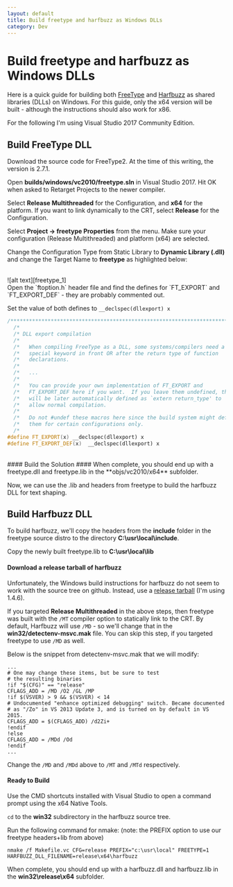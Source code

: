 ```yaml
---
layout: default
title: Build freetype and harfbuzz as Windows DLLs
category: Dev
---
```


# Build freetype and harfbuzz as Windows DLLs #

Here is a quick guide for building both [FreeType](https://www.freetype.org/) and [Harfbuzz](https://www.freedesktop.org/wiki/Software/HarfBuzz/) as shared libraries (DLLs) on Windows.  For this guide, only the x64 version will be built - although the instructions should also work for x86.

For the following I'm using Visual Studio 2017 Community Edition.

## Build FreeType DLL ##

Download the source code for FreeType2.  At the time of this writing, the version is 2.7.1.

Open **builds/windows/vc2010/freetype.sln** in Visual Studio 2017.  Hit OK when asked to Retarget Projects to the newer compiler.

Select **Release Multithreaded** for the Configuration, and **x64** for the platform.  If you want to link dynamically to the CRT, select **Release** for the Configuration.

Select **Project -> freetype Properties** from the menu.  Make sure your configuration (Release Multithreaded) and platform (x64) are selected.

Change the Configuration Type from Static Library to **Dynamic Library (.dll)** and change the Target Name to **freetype** as highlighted below:

<br/>
![alt text][freetype_1]

<br/>
Open the `ftoption.h` header file and find the defines for `FT_EXPORT` and `FT_EXPORT_DEF` - they are probably commented out.  

Set the value of both defines to `__declspec(dllexport) x`

```cpp
/*************************************************************************/
  /*                                                                       */
  /* DLL export compilation                                                */
  /*                                                                       */
  /*   When compiling FreeType as a DLL, some systems/compilers need a     */
  /*   special keyword in front OR after the return type of function       */
  /*   declarations.                                                       */
  /*                                                                       */
  /*   ...                                                                 */
  /*                                                                       */
  /*   You can provide your own implementation of FT_EXPORT and            */
  /*   FT_EXPORT_DEF here if you want.  If you leave them undefined, they  */
  /*   will be later automatically defined as `extern return_type' to      */
  /*   allow normal compilation.                                           */
  /*                                                                       */
  /*   Do not #undef these macros here since the build system might define */
  /*   them for certain configurations only.                               */
  /*                                                                       */
#define FT_EXPORT(x) __declspec(dllexport) x
#define FT_EXPORT_DEF(x)  __declspec(dllexport) x
```
<br/>
#### Build the Solution ####
When complete, you should end up with a freetype.dll and freetype.lib in the **objs/vc2010/x64** subfolder.

Now, we can use the .lib and headers from freetype to build the harfbuzz DLL for text shaping.  

## Build Harfbuzz DLL ##

To build harfbuzz, we'll copy the headers from the **include** folder in the freetype source distro to the directory **C:\usr\local\include**.  

Copy the newly built freetype.lib to **C:\usr\local\lib**

#### Download a release tarball of harfbuzz ####

Unfortunately, the Windows build instructions for harfbuzz do not seem to work with the source tree on github.  Instead, use a [release tarball](https://www.freedesktop.org/software/harfbuzz/release/) (I'm using 1.4.6).

If you targeted **Release Multithreaded** in the above steps, then freetype was built with the `/MT` compiler option to statically link to the CRT.  By default, Harfbuzz will use `/MD` - so we'll change that in the **win32/detectenv-msvc.mak** file.  You can skip this step, if you targeted freetype to use `/MD` as well.

Below is the snippet from detectenv-msvc.mak that we will modify:

```Batchfile
...
# One may change these items, but be sure to test
# the resulting binaries
!if "$(CFG)" == "release"
CFLAGS_ADD = /MD /O2 /GL /MP
!if $(VSVER) > 9 && $(VSVER) < 14
# Undocumented "enhance optimized debugging" switch. Became documented
# as "/Zo" in VS 2013 Update 3, and is turned on by default in VS 2015.
CFLAGS_ADD = $(CFLAGS_ADD) /d2Zi+
!endif
!else
CFLAGS_ADD = /MDd /Od
!endif
...
```

Change the `/MD` and `/MDd` above to `/MT` and `/MTd` respectively.

#### Ready to Build ####

Use the CMD shortcuts installed with Visual Studio to open a command prompt using the x64 Native Tools.

`cd` to the **win32** subdirectory in the harfbuzz source tree.

Run the following command for nmake: (note: the PREFIX option to use our freetype headers+lib from above)

```Batchfile
nmake /f Makefile.vc CFG=release PREFIX="c:\usr\local" FREETYPE=1 HARFBUZZ_DLL_FILENAME=release\x64\harfbuzz
```
When complete, you should end up with a harfbuzz.dll and harfbuzz.lib in the **win32\release\x64** subfolder.


[freetype_1]: https://s3.amazonaws.com/gregwessels/posts/2017/freetype-vc.jpg "FreeType VC Project Settings"

